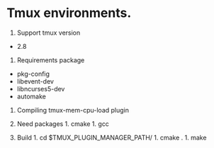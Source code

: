 # Tmux environments.

1. Support tmux version
  * 2.8

1. Requirements package
  * pkg-config
  * libevent-dev
  * libncurses5-dev
  * automake

1. Compiling tmux-mem-cpu-load plugin
  1. Need packages
  	1. cmake
	1. gcc

  1. Build
    1. cd $TMUX_PLUGIN_MANAGER_PATH/
	1. cmake .
	1. make

